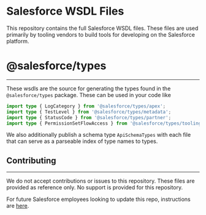 # Salesforce WSDL Files

This repository contains the full Salesforce WSDL files. These files are used primarily by tooling vendors to build tools for developing on the Salesforce platform.

# @salesforce/types

---

These wsdls are the source for generating the types found in the `@salesforce/types` package. These can be used in your code like

```typescript
import type { LogCategory } from '@salesforce/types/apex';
import type { TestLevel } from '@salesforce/types/metadata';
import type { StatusCode } from '@salesforce/types/partner';
import type { PermissionSetFlowAccess } from '@salesforce/types/tooling';
```

We also additionally publish a schema type `ApiSchemaTypes` with each file that can serve as a parseable index of type names to types.

## Contributing

---

We do not accept contributions or issues to this repository. These files are provided as reference only. No support is provided for this repository.

For future Salesforce employees looking to update this repo, instructions are [here](https://salesforce.quip.com/6bQJAJbfE5Lo).
